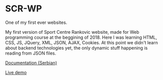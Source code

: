 # SCR-WP
One of my first ever websites.

My first version of Sport Centre Rankovic website, made for Web programming course at the beggining of 2018.
Here I was learning HTML, CSS, JS, JQuery, XML, JSON, AJAX, Cookies.
At this point we didn't learn about backend technologies yet, the only dynamic stuff happening is reading from JSON files.

[Documentation (Serbian)](https://github.com/jovan-rankovic/SCR-WP/blob/master/dokumentacija.pdf)

[Live demo](http://scrankovic.byethost3.com/)
